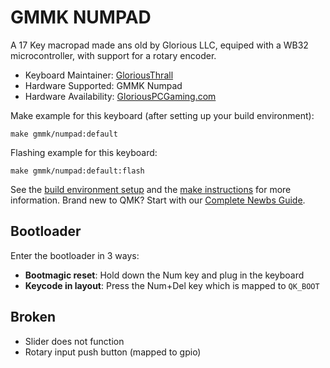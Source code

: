 # GMMK NUMPAD

A 17 Key macropad made ans old by Glorious LLC, equiped with a WB32 microcontroller, with support for a rotary encoder.

* Keyboard Maintainer: [GloriousThrall](https://github.com/GloriousThrall)
* Hardware Supported: GMMK Numpad
* Hardware Availability: [GloriousPCGaming.com](https://www.gloriousgaming.com/products/gmmk-numpad)

Make example for this keyboard (after setting up your build environment):

    make gmmk/numpad:default

Flashing example for this keyboard:

    make gmmk/numpad:default:flash

See the [build environment setup](https://docs.qmk.fm/#/getting_started_build_tools) and the [make instructions](https://docs.qmk.fm/#/getting_started_make_guide) for more information. Brand new to QMK? Start with our [Complete Newbs Guide](https://docs.qmk.fm/#/newbs).

## Bootloader

Enter the bootloader in 3 ways:

* **Bootmagic reset**: Hold down the Num key and plug in the keyboard
* **Keycode in layout**: Press the Num+Del key which is mapped to `QK_BOOT`

## Broken

* Slider does not function
* Rotary input push button (mapped to gpio)